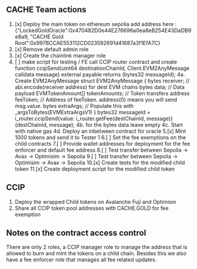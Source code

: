 ## CACHE Team actions
1. [x]  Deploy the main token on ethereum sepolia add address here : {"LockedGoldOracle":0x470482D0e44E276696a0ea8eB254E43DaDB9e8a9, "CACHE Gold Root":0x997BCCAE553112CD023592691d41687a3f1EfA7C}
2. [x]  Remove default admin role 
3. [x]  Create the chainlink manager role
4. [ ] make script for testing / FE call CCIP router contract and create 
 function ccipSend(uint64 destinationChainId, Client.EVM2AnyMessage calldata message)
  external
  payable
  returns (bytes32 messageId);
  4a. Create EVM2AnyMessage
    struct EVM2AnyMessage {
    bytes receiver; // abi.encode(receiver address) for dest EVM chains
    bytes data; // Data payload 
    EVMTokenAmount[] tokenAmounts; // Token transfers
    address feeToken; // Address of feeToken. address(0) means you will send msg.value.
    bytes extraArgs; // Populate this with _argsToBytes(EVMExtraArgsV1)
  }
   bytes32 messageId = i_router.ccipSend{value: i_router.getFee(destChainId, message)}(destChainId, message);
  4b. for the bytes data leave empty
  4c. Start with native gas 
  4d. Deploy an inbetween contract for oracle
5.[x] Mint 1000 tokens and send it to Tester 1 
6.[ ] Set the fee exemptions on the child contracts
7.[ ] Provide wallet addresses for deployment for the fee enforcer and default fee address
8.[ ] Test transfer between Sepolia -> Avax -> Optimisim -> Sepolia
9.[ ] Test transfer between Sepolia -> Optimisim -> Avax -> Sepolia
10.[x] Create tests for the modified child token
11.[x] Create deployment script for the modified child token
## CCIP
1. Deploy the wrapped Child tokens on Avalanche Fuji and Optimism 
2. Share all CCIP token pool addresses with CACHE.GOLD for fee exemption 


## Notes on the contract access control
There are only 2 roles, a CCIP manager role to manage the address that is allowed to burn and mint the tokens on a child chain.
Besides this we also have a fee enforcer role that manages all fee related updates.

   
